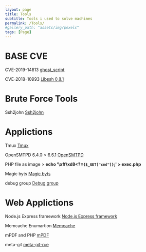 ```yaml
---
layout: page
title: Tools
subtitle: Tools i used to solve machines
permalink: /Tools/
#gallery_path: "assets/img/pexels"
tags: [Page]
---
```



# BASE CVE

CVE-2019-14813 [ghost_script](https://github.com/hhc0null/GhostRule/blob/master/ghostrule3.ps)

CVE-2018-10993  [Libssh 0.8.1](https://gist.github.com/mgeeky/a7271536b1d815acfb8060fd8b65bd5d)

# Brute Force Tools

Ssh2john [Ssh2john](https://null-byte.wonderhowto.com/how-to/crack-ssh-private-key-passwords-with-john-ripper-0302810)

# Applictions

Tmux [Tmux](https://man7.org/linux/man-pages/man1/tmux.1.html)

OpenSMTPD 6.4.0 < 6.6.1  [OpenSMTPD](https://www.exploit-db.com/exploits/48051)

PHP file as image  >  **echo '\xff\xd8<?=`{$_GET["cmd"]}`;' > exec.php** 

Magic byts [Magic byts](https://en.wikipedia.org/wiki/List_of_file_signatures)

debug group [Debug group](/assets/img/gdb1.png)


# Web Applictions

Node.js Express framework [Node.js Express framework](https://haboob.sa/ctf/nullcon-2019/blog.html)

Memcache Enumartion [Memcache](https://book.hacktricks.xyz/network-services-pentesting/11211-memcache)

mPDF and PHP [mPDF](https://github.com/mpdf/mpdf/issues/356#issue-216032258)

meta-git [meta-git-rce](https://hackerone.com/reports/728040)

